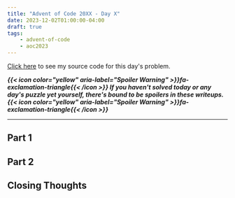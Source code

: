 ```yaml
---
title: "Advent of Code 20XX - Day X"
date: 2023-12-02T01:00:00-04:00
draft: true
tags:
    - advent-of-code
    - aoc2023
---
```


[Click here](https://github.com/Ratheronfire/advent-of-code/blob/master/2023/day-X.py) to see my source code for this day's problem.

***{{< icon color="yellow" aria-label="Spoiler Warning" >}}fa-exclamation-triangle{{< /icon >}} If you haven't solved today or any day's puzzle yet yourself, there's bound to be spoilers in these writeups. {{< icon color="yellow" aria-label="Spoiler Warning" >}}fa-exclamation-triangle{{< /icon >}}***

---

## Part 1

## Part 2

## Closing Thoughts
